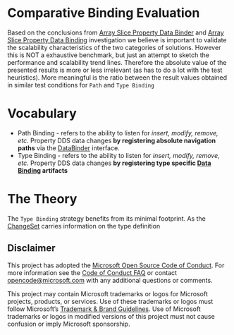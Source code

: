 # Comparative Binding Evaluation 

Based on the conclusions from [Array Slice Property Data Binder](../array-slice-property-binder) and [Array Slice Property Data Binding](../array-slice-property-binding) investigation we believe is important to validate the scalability characteristics of the two categories of solutions. However this is NOT a exhaustive benchmark, but just an attempt to sketch the performance and scalability trend lines. Therefore the absolute value of the presented results is more or less irrelevant (as has to do a lot with the test heuristics). More meaningful is the ratio between the result values obtained in similar test conditions for `Path` and `Type Binding`

# Vocabulary

- Path Binding - refers to the ability to listen for _insert, modify, remove, etc._ Property DDS data changes __by registering absolute navigation paths__ via the [DataBinder](https://github.com/microsoft/FluidFramework/blob/main/experimental/PropertyDDS/packages/property-binder/src/data_binder/dataBinder.ts) interface.
- Type Binding - refers to the ability to listen for _insert, modify, remove, etc._ Property DDS data changes __by registering type specific [Data Binding](https://github.com/microsoft/FluidFramework/blob/main/experimental/PropertyDDS/packages/property-binder/src/data_binder/dataBinding.ts) artifacts__

# The Theory

The `Type Binding` strategy benefits from its minimal footprint. As the [ChangeSet](https://github.com/microsoft/FluidFramework/blob/main/experimental/PropertyDDS/packages/property-changeset/src/changeset.ts) carries information on the type definition 


## Disclaimer

This project has adopted the [Microsoft Open Source Code of Conduct](https://opensource.microsoft.com/codeofconduct/).
For more information see the [Code of Conduct FAQ](https://opensource.microsoft.com/codeofconduct/faq/) or contact
[opencode@microsoft.com](mailto:opencode@microsoft.com) with any additional questions or comments.

This project may contain Microsoft trademarks or logos for Microsoft projects, products, or services. Use of these
trademarks or logos must follow Microsoft’s [Trademark & Brand Guidelines](https://www.microsoft.com/trademarks). Use of
Microsoft trademarks or logos in modified versions of this project must not cause confusion or imply Microsoft
sponsorship.
